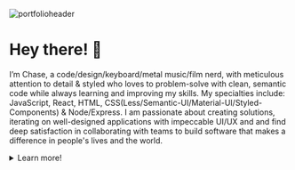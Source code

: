 ![portfolioheader](https://lh3.googleusercontent.com/pw/ACtC-3cJ3AHpoz5rleRSKJ0wT590CsvlZumekOFIAUGRjPbGdsuHpbj0oZVIP76IafjD0A9xSD1UAwu0Kr_RLEqGqMdfLY3pwZwaAeW55_XxZsJYdRkaNoxVTtEIsi8KG879KbieNI9BCGqq_2QpRkm8dZ1c=w1752-h250-no?authuser=0)

# Hey there! 👋

I’m Chase, 
a code/design/keyboard/metal music/film nerd, with meticulous attention to detail & styled who loves to problem-solve with clean, semantic code while always learning and improving my skills. My specialties include: JavaScript, React, HTML, CSS(Less/Semantic-UI/Material-UI/Styled-Components) & Node/Express. I am passionate about creating solutions, iterating on well-designed applications with impeccable UI/UX and and find deep satisfaction in collaborating with teams to build software that makes a difference in people's lives and the world. 

<details>
  <summary>Learn more!</summary>
  
## 🔭 I'm currently working on...
[ReVitalize](https://staging.d1y2qgealrmo9w.amplifyapp.com/), a modern approach to building your community through crowdfunding to create apprenticeship opportunities that help tradesmen develop skills to gain licensing. Built with React, SASS, Apollo, Prisma & GraphQL. Currently collaborating with 4 remote team members in Agile development environment to iterate through 3 release-canvasses of numerous bug fixes, accessibility issues and addition of several new features.
So far I have been solely responsible for: creating a FAQ page page to clearly represent the application's intent and answer frequently asked questions users might have, achieved 100% test coverage on the footer component via Jest, and re-designed the dashboard component to be fully responsive across desktop, tablet & phone views. 

I'm also constantly tweaking my [portfolio website](https://chasecollins.tech), a single page React app that I built from scratch and styled using [Styled-Components](https://styled-components.com/). 

## 🌱 I'm currently learning...
- [MongoDB](https://www.mongodb.com/new?tck=sitebannerdotlive)
- [Webpack](https://webpack.js.org/)
- [GraphQL](https://graphql.org/)

## 📫 You can lear more about me and reach me at my...

[Portfolio](https://chasecollins.tech)

[Resume](https://resume.creddle.io/resume/8qf10czfrxt)

[LinkedIn](https://www.linkedin.com/in/chase-collins42/)

![My github stats](https://github-readme-stats.vercel.app/api?username=Chase-42&show_icons=true&title_color=fff&icon_color=79ff97&text_color=9f9f9f&bg_color=151515)

## ⚡ Some trivia about me...
I've been a head coffee roaster for 3+ years at two high-end specialty coffee roasters in Northern Colorado. This has honed my skills in organization, problem-solving (coffee is seasonal and varies from farm to farm, so never a constant variable), communication & self-motivation. I've maintained and excelled at this full-time job while learning web development in the evenings and weekends at [Lambda School](https://lambdaschool.com/), a fully remote 18 month bootcamp that teaches Full-Stack Web Development & Computer Science through hands on curriculum and fosters a Agile software development environment throughout the entire course. 

I'm an avid rock climber and corgi dad. 

I'm a voracious reader who always has a stack of books I'm reading (Sci-Fi, Fantasy, Literature, Philosophy, Science & History). 

When I'm not able to read I'm usually listening to podcasts (Tech, Science, Philosophy & Film). 
</details>


